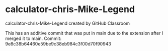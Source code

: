 # calculator-chris-Mike-Legend
calculator-chris-Mike-Legend created by GitHub Classroom

This has an additive commit that was put in main due to the extension after I merged it to main. Commit: 9e8c38b64460e59be9c38eb984c3f00d70f90943

